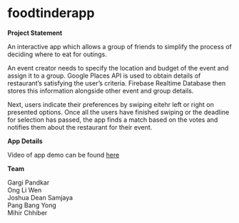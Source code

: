 # foodtinderapp

**Project Statement**

An interactive app which allows a group of friends to simplify the process of deciding where to eat for outings. 

An event creator needs to specify the location and budget of the event and assign it to a group. Google Places API is used to obtain details of restaurant’s satisfying the user’s criteria. Firebase Realtime Database then stores this information alongside other event and group details. 

Next, users indicate their preferences by swiping eitehr left or right on presented options. Once all the users have finished swiping or the deadline for selection has passed, the app finds a match based on the votes and notifies them about the restaurant for their event.

**App Details**

Video of app demo can be found [here](https://drive.google.com/file/d/1w9G0Yvu11UXJMDBIqj8vkwE2vd_gKZxf/view?usp=sharing)

**Team**

Gargi Pandkar  
Ong Li Wen  
Joshua Dean Samjaya  
Pang Bang Yong  
Mihir Chhiber  

